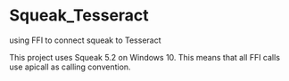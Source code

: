 # Squeak_Tesseract
using FFI to connect squeak to Tesseract

This project uses Squeak 5.2 on Windows 10. This means that all FFI calls use apicall as calling convention.
